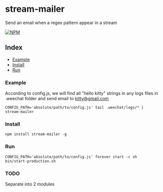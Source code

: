 # stream-mailer
Send an email when a regex pattern appear in a stream

[![NPM](http://nodei.co/npm/stream-mailer.png)](http://nodei.co/npm/stream-mailer/) 

## Index

* [Example](#example)
* [Install](#install)
* [Run](#run)

### Example

According to config.js, we will find all "hello kitty" strings in any logs files in .weechat folder and send email to kitty@gmail.com

    CONFIG_PATH='absolute/path/to/config.js' tail .weechat/logs/* | stream-mailer

### Install

    npm install stream-mailer -g

### Run
    
    CONFIG_PATH='absolute/path/to/config.js' forever start -c sh bin/start-production.sh

### TODO

Separate into 2 modules

